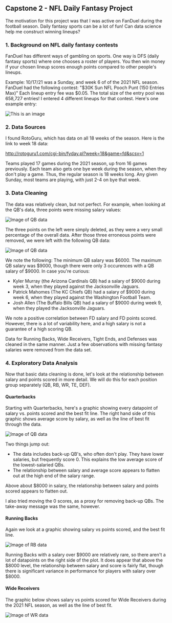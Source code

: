 
## Capstone 2 - NFL Daily Fantasy Project

The motivation for this project was that I was active on FanDuel during the football season.
Daily fantasy sports can be a lot of fun! Can data science help me construct winning lineups?

### 1. Background on NFL daily fantasy contests
FanDuel has different ways of gambling on sports. One way is DFS (daily fantasy sports) where one chooses a roster of players.
You then win money if your chosen lineup scores enough points compared to other people's lineups.

Example: 10/17/21 was a Sunday, and week 6 of of the 2021 NFL season.
FanDuel had the following contest: "$30K Sun NFL Pooch Punt (150 Entries Max)"
Each lineup entry fee was $0.05. The total size of the entry pool was 658,727 entries!
I entered 4 different lineups for that contest. Here's one example entry:

![This is an image](https://github.com/mruston209/Springboard/blob/main/Capstone2/FanDuel_Entry_Small.jpeg)

### 2. Data Sources
I found RotoGuru, which has data on all 18 weeks of the season.
Here is the link to week 18 data:

http://rotoguru1.com/cgi-bin/fyday.pl?week=18&game=fd&scsv=1

Teams played 17 games during the 2021 season, up from 16 games previously.
Each team also gets one bye week during the season, when they don't play a game.
Thus, the regular season is 18 weeks long.
Any given Sunday, most teams are playing, with just 2-4 on bye that week.

### 3. Data Cleaning
The data was relatively clean, but not perfect.
For example, when looking at the QB's data, three points were missing salary values:

![Image of QB data](https://github.com/mruston209/Springboard/blob/main/Capstone2/QB_data_before_cleaning.png)

The three points on the left were simply deleted, as they were a very small percentage of the overall data.
After those three erroneous points were removed, we were left with the following QB data:

![Image of QB data](https://github.com/mruston209/Springboard/blob/main/Capstone2/QB_data_after_cleaning.png)

We note the following:
The minimum QB salary was $6000.
The maximum QB salary was $9000, though there were only 3 occurences with a QB salary of $9000.
In case you're curious:

* Kyler Murray (the Arizona Cardinals QB) had a salary of $9000 during week 3, when they played against the Jacksonville Jaguars.
* Patrick Mahomes (The KC Chiefs QB) had a salary of $9000 during week 6, when they played against the Washington Football Team.
* Josh Allen (The Buffalo Bills QB) had a salary of $9000 during week 9, when they played the Jacksonville Jaguars.

We note a positive correlation between FD salary and FD points scored.
However, there is a lot of variability here, and a high salary is not a guarantee of a high scoring QB.

Data for Running Backs, Wide Receivers, Tight Ends, and Defenses was cleaned in the same manner.
Just a few observations with missing fantasy salaries were removed from the data set.

### 4. Exploratory Data Analysis
Now that basic data cleaning is done, let's look at the relationship between salary and points scored in more detail.
We will do this for each position group separately (QB, RB, WR, TE, DEF).

#### Quarterbacks
Starting with Quarterbacks, here's a graphic showing every datapoint of salary vs. points scored and the best fit line.
The right hand side of this graphic shows average score by salary, as well as the line of best fit through the data.

![Image of QB data](https://github.com/mruston209/Springboard/blob/main/Capstone2/QB_performance_linear.png)

Two things jump out:

* The data includes back-up QB's, who often don't play. They have lower salaries, but frequently score 0. This explains the low average score of the lowest-salaried QBs.
* The relationship between salary and average score appears to flatten out at the high end of the salary range.

Above about $8000 in salary, the relationship between salary and points scored appears to flatten out.

I also tried moving the 0 scores, as a proxy for removing back-up QBs. The take-away message was the same, however.

#### Running Backs
Again we look at a graphic showing salary vs points scored, and the best fit line.

![Image of RB data](https://github.com/mruston209/Springboard/blob/main/Capstone2/RB_performance_linear.png)

Running Backs with a salary over $9000 are relatively rare, so there aren't a lot of datapoints on the right side of the plot.
It does appear that above the $8000 level, the relationship between salary and score is fairly flat, though there is significant variance in performance for players with salary over $8000.


#### Wide Receivers
The graphic below shows salary vs points scored for Wide Receivers during the 2021 NFL season, as well as the line of best fit.

![Image of WR data](https://github.com/mruston209/Springboard/blob/main/Capstone2/WR_performance_linear.png)








